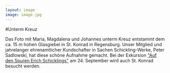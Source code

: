 ```yaml
---
layout: image
image: image.jpg
---
```


\#Unterm Kreuz

Das Foto mit Maria, Magdalena und Johannes unterm Kreuz entstammt dem ca. 15 m hohen Glasgiebel in St. Konrad in Regensburg. Unser Mitglied und jahrelanger ehrenamtlicher Kundschafter in Sachen Schickling-Werke, Peter Sadlowski, hat diese schöne Aufnahme gemacht. 
Bei der Exkursion
["Auf den Spuren Erich Schicklings"](/veranstaltungen/2017/exkursion/) am 24. September wird auch St. Konrad besucht werden.
